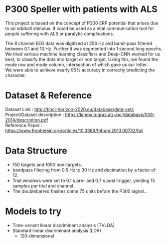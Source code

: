 # P300 Speller with patients with ALS

This project is based on the concept of P300 ERP potential that arises due to an oddball stimulus. It could be used as a vital communication tool for people suffering with ALS or paralytic complications.

The 8 channel EEG data was digitized at 256 Hz and band-pass filtered between 0.1 and 10 Hz. Further it was segmented into 1 second long epochs.\
We tried various machine learning classifiers and Deep-CNN worked for us best, to classify the data into target or non target. Using this, we found the mode row and mode column, intersection of which gave us our letter.\
We were able to achieve nearly 95% accuracy in correctly predicting the character.

# Dataset & Reference

Dataset Link : http://bnci-horizon-2020.eu/database/data-sets \
Project/Dataset description : https://lampx.tugraz.at/~bci/database/008-2014/description.pdf \
Reference Paper : https://www.frontiersin.org/articles/10.3389/fnhum.2013.00732/full

# Data Structure
- 150 targets and 1050 non-targets. 
- bandpass  filtering from  0.5  Hz  to  30  Hz  and  decimation  by  a  factor  of 12.
- Trial  windows  were  set  to  0.1  s  pre-  and  0.7  s post-trigger,  yielding  15  samples  per  trial  and  channel. 
- The doublebarred flashes come 75 units before the P300 signal...


# Models to try
- Time-variant  linear  discriminant  analysis  (TVLDA)  
- Standard linear discriminant analysis (LDA)
  - 120-dimensional
